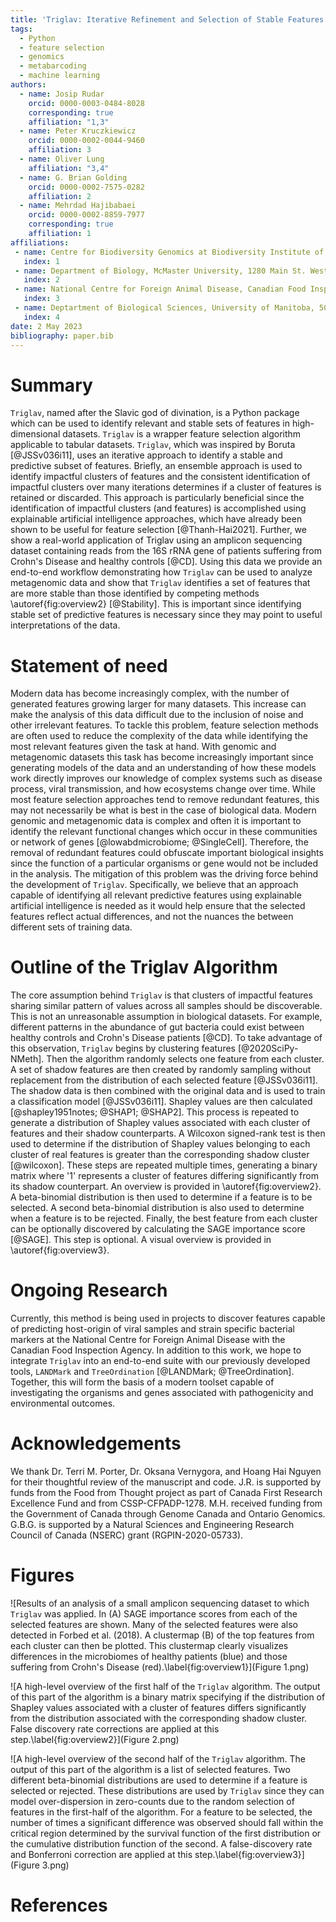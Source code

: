 ```yaml
---
title: 'Triglav: Iterative Refinement and Selection of Stable Features Using Shapley Values'
tags:
  - Python
  - feature selection
  - genomics
  - metabarcoding
  - machine learning
authors:
  - name: Josip Rudar
    orcid: 0000-0003-0484-8028
    corresponding: true
    affiliation: "1,3"
  - name: Peter Kruczkiewicz
    orcid: 0000-0002-0044-9460
    affiliation: 3
  - name: Oliver Lung
    affiliation: "3,4"
  - name: G. Brian Golding
    orcid: 0000-0002-7575-0282
    affiliation: 2
  - name: Mehrdad Hajibabaei
    orcid: 0000-0002-8859-7977
    corresponding: true
    affiliation: 1
affiliations:
 - name: Centre for Biodiversity Genomics at Biodiversity Institute of Ontario and Department of Integrative Biology, University of Guelph, 50 Stone Road East, Guelph, ON, N1G 2W1, Canada
   index: 1
 - name: Department of Biology, McMaster University, 1280 Main St. West, Hamilton, ON, L8S 4K1, Canada
   index: 2
 - name: National Centre for Foreign Animal Disease, Canadian Food Inspection Agency, Winnipeg, Manitoba, Canada
   index: 3
 - name: Deptartment of Biological Sciences, University of Manitoba, 50 Sifton Road, Winnipeg, Manitoba R3T 2N2 Canada.
   index: 4
date: 2 May 2023
bibliography: paper.bib
---
```


# Summary

`Triglav`, named after the Slavic god of divination, is a Python package which can be used to identify relevant and stable sets 
of features in high-dimensional datasets. `Triglav` is a wrapper feature selection algorithm applicable to tabular datasets. 
`Triglav`, which was inspired by Boruta [@JSSv036i11], uses an iterative approach to identify a stable and predictive subset 
of features. Briefly, an ensemble approach is used to identify impactful clusters of features and the consistent identification 
of impactful clusters over many iterations determines if a cluster of features is retained or discarded. This approach is 
particularly beneficial since the identification of impactful clusters (and features) is accomplished using explainable artificial 
intelligence approaches, which have already been shown to be useful for feature selection [@Thanh-Hai2021]. Further, we show a
real-world application of Triglav using an amplicon sequencing dataset containing reads from the 16S rRNA gene of patients
suffering from Crohn's Disease and healthy controls [@CD]. Using this data we provide an end-to-end workflow demonstrating how `Triglav` 
can be used to analyze metagenomic data and show that `Triglav` identifies a set of features that are more stable than those
identified by competing methods \autoref{fig:overview2} [@Stability]. This is important since identifying stable set of predictive features 
is necessary since they may point to useful interpretations of the data.

# Statement of need

Modern data has become increasingly complex, with the number of generated features growing larger for many datasets. 
This increase can make the analysis of this data difficult due to the inclusion of noise and other irrelevant features.
To tackle this problem, feature selection methods are often used to reduce the complexity of the data while identifying 
the most relevant features given the task at hand. With genomic and metagenomic datasets this task has become increasingly 
important since generating models of the data and an understanding of how these models work directly improves our 
knowledge of complex systems such as disease process, viral transmission, and how ecosystems change over time. While most 
feature selection approaches tend to remove redundant features, this may not necessarily be what is best in the case of 
biological data. Modern genomic and metagenomic data is complex and often it is important to identify the relevant functional 
changes which occur in these communities or network of genes [@lowabdmicrobiome; @SingleCell]. Therefore, the removal of 
redundant features could obfuscate important biological insights since the function of a particular organisms or gene would 
not be included in the analysis. The mitigation of this problem was the driving force behind the development of `Triglav`.
Specifically, we believe that an approach capable of identifying all relevant predictive features using explainable artificial 
intelligence is needed as it would help ensure that the selected features reflect actual differences, and not the nuances the
between different sets of training data.

# Outline of the Triglav Algorithm

The core assumption behind `Triglav` is that clusters of impactful features sharing similar pattern of values across all samples 
should be discoverable. This is not an unreasonable assumption in biological datasets. For example, different patterns in the 
abundance of gut bacteria could exist between healthy controls and Crohn's Disease patients [@CD]. To take advantage of this 
observation, `Triglav` begins by clustering features [@2020SciPy-NMeth]. Then the algorithm randomly selects one feature from each 
cluster. A set of shadow features are then created by randomly sampling without replacement from the distribution of each selected 
feature [@JSSv036i11]. The shadow data is then combined with the original data and is used to train a classification model [@JSSv036i11]. 
Shapley values are then calculated [@shapley1951notes; @SHAP1; @SHAP2]. This process is repeated to generate a distribution of Shapley 
values associated with each cluster of features and their shadow counterparts. A Wilcoxon signed-rank test is then used to determine if 
the distribution of Shapley values belonging to each cluster of real features is greater than the corresponding shadow cluster [@wilcoxon]. 
These steps are repeated multiple times, generating a binary matrix where '1' represents a cluster of features differing significantly 
from its shadow counterpart. An overview is provided in \autoref{fig:overview2}. A beta-binomial distribution is then used to determine if 
a feature is to be selected. A second beta-binomial distribution is also used to determine when a feature is to be rejected. Finally, 
the best feature from each cluster can be optionally discovered by calculating the SAGE importance score [@SAGE]. This step is optional. 
A visual overview is provided in \autoref{fig:overview3}.

# Ongoing Research

Currently, this method is being used in projects to discover features capable of predicting host-origin of viral samples and strain
specific bacterial markers at the National Centre for Foreign Animal Disease with the Canadian Food Inspection Agency. In addition 
to this work, we hope to integrate `Triglav` into an end-to-end suite with our previously developed tools, `LANDMark` and 
`TreeOrdination` [@LANDMark; @TreeOrdination]. Together, this will form the basis of a modern toolset capable of investigating
the organisms and genes associated with pathogenicity and environmental outcomes.

# Acknowledgements

We thank Dr. Terri M. Porter, Dr. Oksana Vernygora, and Hoang Hai Nguyen for their thoughtful review of the manuscript and code.
J.R. is supported by funds from the Food from Thought project as part of Canada First Research Excellence Fund and from CSSP-CFPADP-1278. 
M.H. received funding from the Government of Canada through Genome Canada and Ontario Genomics. G.B.G. is supported by a Natural 
Sciences and Engineering Research Council of Canada (NSERC) grant (RGPIN-2020-05733).

# Figures

![Results of an analysis of a small amplicon sequencing dataset to which `Triglav` was applied. In (A) SAGE importance scores from
each of the selected features are shown. Many of the selected features were also detected in Forbed et al. (2018). A clustermap (B)
of the top features from each cluster can then be plotted. This clustermap clearly visualizes differences in the microbiomes of
healthy patients (blue) and those suffering from Crohn's Disease (red).\label{fig:overview1}](Figure 1.png)

![A high-level overview of the first half of the `Triglav` algorithm. The output of this part of the algorithm is a binary matrix 
specifying if the distribution of Shapley values associated with a cluster of features differs significantly from the distribution 
associated with the corresponding shadow cluster. False discovery rate corrections are applied at this step.\label{fig:overview2}](Figure 2.png)

![A high-level overview of the second half of the `Triglav` algorithm. The output of this part of the algorithm is a list of 
selected features. Two different beta-binomial distributions are used to determine if a feature is selected or rejected. These 
distributions are used by `Triglav` since they can model over-dispersion in zero-counts due to the random selection of features in 
the first-half of the algorithm. For a feature to be selected, the number of times a significant difference was observed should 
fall within the critical region determined by the survival function of the first distribution or the cumulative distribution 
function of the second. A false-discovery rate and Bonferroni correction are applied at this step.\label{fig:overview3}](Figure 3.png)

# References